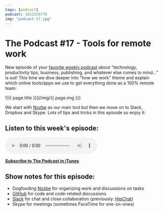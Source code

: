 ```yaml
---
tags: [podcast]
podcast: 1012329770
img: "podcast-17.jpg"
---
```


# The Podcast #17 - Tools for remote work

New episode of your [favorite weekly podcast][p] about "technology, productivity tips, business, publishing, and whatever else comes to mind..." is out! This time we dive deeper into "how we work" theme and explain which online tools/apps we use to get everything done as a 100% remote team:

<!--More-->

![{{ page.title }}](/img/{{ page.img }})

We start with [Nozbe][n] as our main tool but then we move on to Slack, Dropbox and Skype. Lots of tips and tricks in this episode so enjoy it:

## Listen to this week's episode:

<audio controls>
<source src="https://files.nozbe.com/podcast/017.mp3" type="audio/mpeg">
</audio>

**[Subscribe to The Podcast in iTunes][i]**

## Show notes for this episode:

  * Dogfooding [Nozbe](https://michael.gratis/nozbe) for organizing work and discussions on tasks
  * [GitHub](https://github.com/) for code and code-related discussions
  * [Slack](https://slack.com/) for chat and close collaboration (previously: [HipChat](https://www.hipchat.com/))
  * Skype for meetings (sometimes FaceTime for one-on-ones)

[e]: /podcast-17
[p]: /podcast
[n]: https://michael.gratis/nozbe
[r]: https://michael.gratis/radex
[i]: https://michael.gratis/thepodcast